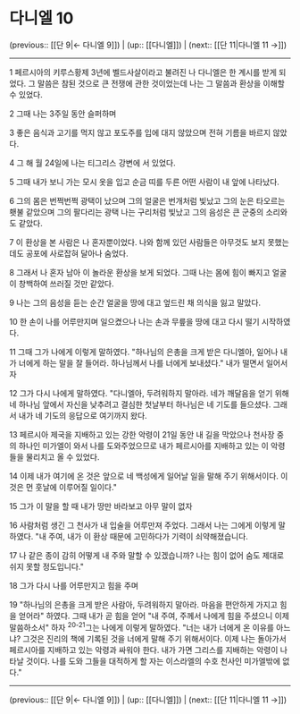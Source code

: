 # 다니엘 10

(previous:: [[단 9|← 다니엘 9]]) | (up:: [[다니엘]]) | (next:: [[단 11|다니엘 11 →]])

***




1 
페르시아의 키루스황제 3년에 벨드사살이라고 불려진 나 다니엘은 한 계시를 받게 되었다. 그 말씀은 참된 것으로 큰 전쟁에 관한 것이었는데 나는 그 말씀과 환상을 이해할 수 있었다. 



2 
그때 나는 3주일 동안 슬퍼하며 



3 
좋은 음식과 고기를 먹지 않고 포도주를 입에 대지 않았으며 전혀 기름을 바르지 않았다. 



4 
그 해 월 24일에 나는 티그리스 강변에 서 있었다. 



5 
그때 내가 보니 가는 모시 옷을 입고 순금 띠를 두른 어떤 사람이 내 앞에 나타났다. 



6 
그의 몸은 번쩍번쩍 광택이 났으며 그의 얼굴은 번개처럼 빛났고 그의 눈은 타오르는 횃불 같았으며 그의 팔다리는 광택 나는 구리처럼 빛났고 그의 음성은 큰 군중의 소리와도 같았다. 



7 
이 환상을 본 사람은 나 혼자뿐이었다. 나와 함께 있던 사람들은 아무것도 보지 못했는데도 공포에 사로잡혀 달아나 숨었다. 



8 
그래서 나 혼자 남아 이 놀라운 환상을 보게 되었다. 그때 나는 몸에 힘이 빠지고 얼굴이 창백하여 쓰러질 것만 같았다. 



9 
나는 그의 음성을 듣는 순간 얼굴을 땅에 대고 엎드린 채 의식을 잃고 말았다. 



10 
한 손이 나를 어루만지며 일으켰으나 나는 손과 무릎을 땅에 대고 다시 떨기 시작하였다. 



11 
그때 그가 나에게 이렇게 말하였다. "하나님의 은총을 크게 받은 다니엘아, 일어나 내가 너에게 하는 말을 잘 들어라. 하나님께서 나를 너에게 보내셨다." 내가 떨면서 일어서자 



12 
그가 다시 나에게 말하였다. "다니엘아, 두려워하지 말아라. 네가 깨달음을 얻기 위해 네 하나님 앞에서 자신을 낮추려고 결심한 첫날부터 하나님은 네 기도를 들으셨다. 그래서 내가 네 기도의 응답으로 여기까지 왔다. 



13 
페르시아 제국을 지배하고 있는 강한 악령이 21일 동안 내 길을 막았으나 천사장 중의 하나인 미가엘이 와서 나를 도와주었으므로 내가 페르시아를 지배하고 있는 이 악령들을 물리치고 올 수 있었다. 



14 
이제 내가 여기에 온 것은 앞으로 네 백성에게 일어날 일을 말해 주기 위해서이다. 이것은 먼 훗날에 이루어질 일이다." 



15 
그가 이 말을 할 때 내가 땅만 바라보고 아무 말이 없자 



16 
사람처럼 생긴 그 천사가 내 입술을 어루만져 주었다. 그래서 나는 그에게 이렇게 말하였다. "내 주여, 내가 이 환상 때문에 고민하다가 기력이 쇠약해졌습니다. 



17 
나 같은 종이 감히 어떻게 내 주와 말할 수 있겠습니까? 나는 힘이 없어 숨도 제대로 쉬지 못할 정도입니다." 



18 
그가 다시 나를 어루만지고 힘을 주며 



19 
"하나님의 은총을 크게 받은 사람아, 두려워하지 말아라. 마음을 편안하게 가지고 힘을 얻어라" 하였다. 그때 내가 곧 힘을 얻어 "내 주여, 주께서 나에게 힘을 주셨으니 이제 말씀하소서" 하자 <sup class="versenum">20-21</sup>그는 나에게 이렇게 말하였다. "너는 내가 너에게 온 이유를 아느냐? 그것은 진리의 책에 기록된 것을 너에게 말해 주기 위해서이다. 이제 나는 돌아가서 페르시아를 지배하고 있는 악령과 싸워야 한다. 내가 가면 그리스를 지배하는 악령이 나타날 것이다. 나를 도와 그들을 대적하게 할 자는 이스라엘의 수호 천사인 미가엘밖에 없다."

***

(previous:: [[단 9|← 다니엘 9]]) | (up:: [[다니엘]]) | (next:: [[단 11|다니엘 11 →]])
